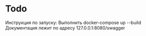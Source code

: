 # Todo
Инструкция по запуску:
Выполнить docker-compose up --build
Документация лежит по адресу 127.0.0.1:8080/swagger
